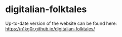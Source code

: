 # digitalian-folktales

Up-to-date version of the website can be found here:  
https://n1kg0r.github.io/digitalian-folktales/
